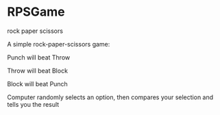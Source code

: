 # RPSGame
rock paper scissors

A simple rock-paper-scissors game:

Punch will beat Throw

Throw will beat Block

Block will beat Punch

Computer randomly selects an option, then compares your selection and tells you the result
